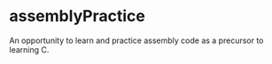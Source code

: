 # assemblyPractice

An opportunity to learn and practice assembly code as a precursor to learning C.
